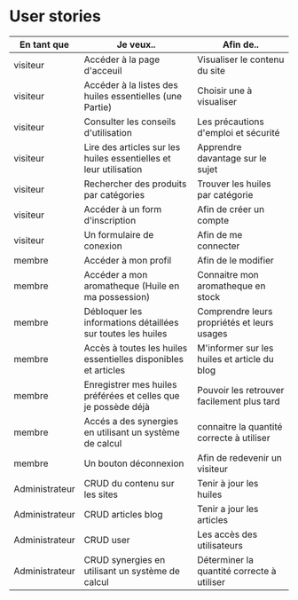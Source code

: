 # User stories

| En tant que       | Je veux..                                                        | Afin de..                                   |
| ----------------- | ---------------------------------------------------------------- | ------------------------------------------- |
| visiteur          | Accéder à la page d'acceuil                                      | Visualiser le contenu du site               |
| visiteur          | Accéder à la listes des huiles essentielles (une Partie)         | Choisir une à visualiser                    |
| visiteur          | Consulter les conseils d'utilisation                             | Les précautions d'emploi et sécurité        |
| visiteur          | Lire des articles sur les huiles essentielles et leur utilisation| Apprendre davantage sur le sujet            |
| visiteur          | Rechercher des produits par catégories                           | Trouver les huiles par catégorie            |
| visiteur          | Accéder à un form d'inscription                                  | Afin de créer un compte                     |
| visiteur          | Un formulaire de conexion                                        | Afin de me connecter                        |
| membre            | Accéder à mon profil                                             | Afin de le modifier                         |
| membre            | Accéder a mon aromatheque (Huile en ma possession)               | Connaitre mon aromatheque en stock          |
| membre            | Débloquer les informations détaillées sur toutes les huiles      | Comprendre leurs propriétés et leurs usages |
| membre            | Accès à toutes les huiles essentielles disponibles et articles   | M'informer sur les huiles et article du blog|
| membre            | Enregistrer mes huiles préférées et celles que je possède déjà   | Pouvoir les retrouver facilement plus tard  |
| membre            | Accés a des synergies en utilisant un système de calcul          | connaitre la quantité correcte à utiliser   |
| membre            | Un bouton déconnexion                                            | Afin de redevenir un visiteur               |
| Administrateur    | CRUD du contenu sur les sites                                    | Tenir à jour les huiles                     |
| Administrateur    | CRUD articles blog                                               | Tenir a jour les articles                   |
| Administrateur    | CRUD user                                                        | Les accès des utilisateurs                  |
| Administrateur    | CRUD synergies en utilisant un système de calcul                 | Déterminer la quantité correcte à utiliser  |




               